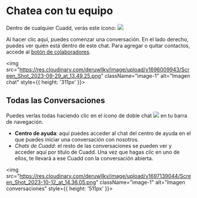 # Chatea con tu equipo

<div className="alignment-icons">
Dentro de cualquier Cuadd, verás este ícono: <img src="https://res.cloudinary.com/deruwllkv/image/upload/v1696009945/Screen_Shot_2023-09-29_at_13.49.49.png" className="image-icon"></img>
</div>

Al hacer clic aquí, puedes comenzar una conversación. En el lado derecho, puedes ver quién está dentro de este chat. Para agregar o quitar contactos, accede al [botón de colaboradores](./AddYourTeam.md).

<img src="https://res.cloudinary.com/deruwllkv/image/upload/v1696009943/Screen_Shot_2023-09-29_at_13.49.25.png" className="image-1" alt="Imagen chat" style={{ height: '311px' }}></img>

## Todas las Conversaciones

<div className="alignment-icons">
Puedes verlas todas haciendo clic en el ícono de doble chat <img src="https://res.cloudinary.com/deruwllkv/image/upload/v1697138892/Screen_Shot_2023-10-12_at_14.34.05.png" className="image-icon"></img> en tu barra de navegación.
</div>

- **Centro de ayuda**: aquí puedes acceder al chat del centro de ayuda en el que puedes iniciar una conversación con nosotros.
- *Chats de Cuadd*: el resto de las conversaciones se pueden ver y acceder aquí por título de Cuadd. Una vez que hagas clic en uno de ellos, te llevará a ese Cuadd con la conversación abierta.

<img src="https://res.cloudinary.com/deruwllkv/image/upload/v1697139044/Screen_Shot_2023-10-12_at_14.36.05.png" className="image-1"  alt="Imagen conversaciones" style={{ height: '511px' }}></img>